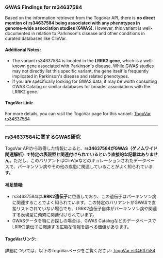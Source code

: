 ### GWAS Findings for rs34637584
Based on the information retrieved from the TogoVar API, there is **no direct mention of rs34637584 being associated with any phenotypes in genome-wide association studies (GWAS)**. However, this variant is well-documented in relation to Parkinson's disease and other conditions in curated databases like ClinVar.

#### Additional Notes:
- The variant rs34637584 is located in the **LRRK2 gene**, which is a well-known gene associated with Parkinson's disease. While GWAS studies may not directly list this specific variant, the gene itself is frequently implicated in Parkinson's disease and related phenotypes.
- If you are specifically looking for GWAS data, it may be worth consulting GWAS Catalog or similar databases for broader associations with the LRRK2 gene.

#### TogoVar Link:
For more details, you can visit the TogoVar page for this variant: [TogoVar rs34637584](https://togovar.org/variant/tgv45580587)

---

### rs34637584に関するGWAS研究
TogoVar APIから取得した情報によると、**rs34637584がGWAS（ゲノムワイド関連解析）で特定の表現型と関連付けられているという直接的な記載はありません**。ただし、このバリアントはClinVarなどのキュレーションされたデータベースで、パーキンソン病やその他の疾患に関連していることがよく知られています。

#### 補足情報:
- rs34637584は**LRRK2遺伝子**に位置しており、この遺伝子はパーキンソン病に関連することでよく知られています。この特定のバリアントがGWASで直接リストされていない場合でも、LRRK2遺伝子自体がパーキンソン病や関連する表現型に頻繁に関連付けられています。
- GWASデータを特にお探しの場合は、GWAS CatalogなどのデータベースでLRRK2遺伝子に関連する広範な情報を調べる価値があります。

#### TogoVarリンク:
詳細については、以下のTogoVarページをご覧ください: [TogoVar rs34637584](https://togovar.org/variant/tgv45580587)